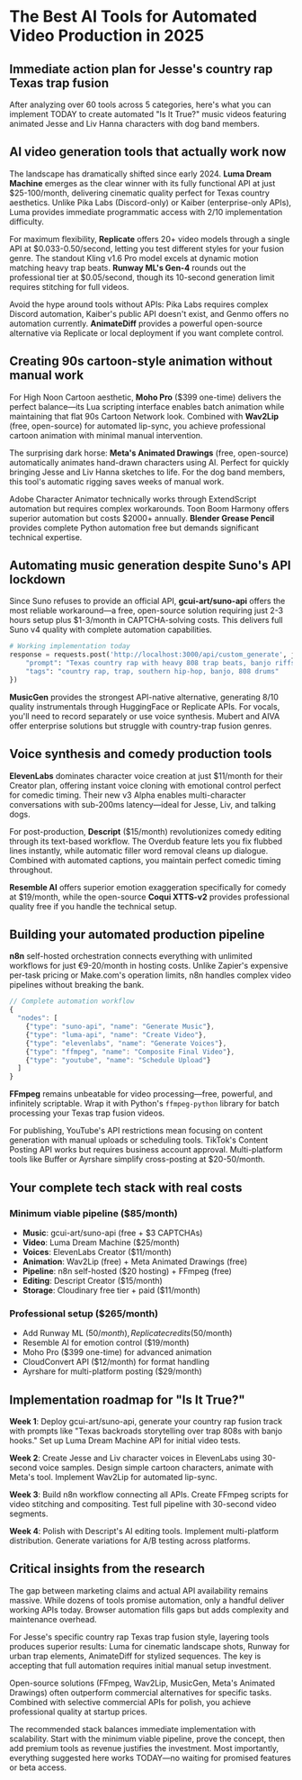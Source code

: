 # The Best AI Tools for Automated Video Production in 2025

## Immediate action plan for Jesse's country rap Texas trap fusion

After analyzing over 60 tools across 5 categories, here's what you can implement TODAY to create automated "Is It True?" music videos featuring animated Jesse and Liv Hanna characters with dog band members.

## AI video generation tools that actually work now

The landscape has dramatically shifted since early 2024. **Luma Dream Machine** emerges as the clear winner with its fully functional API at just $25-100/month, delivering cinematic quality perfect for Texas country aesthetics. Unlike Pika Labs (Discord-only) or Kaiber (enterprise-only APIs), Luma provides immediate programmatic access with 2/10 implementation difficulty.

For maximum flexibility, **Replicate** offers 20+ video models through a single API at $0.033-0.50/second, letting you test different styles for your fusion genre. The standout Kling v1.6 Pro model excels at dynamic motion matching heavy trap beats. **Runway ML's Gen-4** rounds out the professional tier at $0.05/second, though its 10-second generation limit requires stitching for full videos.

Avoid the hype around tools without APIs: Pika Labs requires complex Discord automation, Kaiber's public API doesn't exist, and Genmo offers no automation currently. **AnimateDiff** provides a powerful open-source alternative via Replicate or local deployment if you want complete control.

## Creating 90s cartoon-style animation without manual work

For High Noon Cartoon aesthetic, **Moho Pro** ($399 one-time) delivers the perfect balance—its Lua scripting interface enables batch animation while maintaining that flat 90s Cartoon Network look. Combined with **Wav2Lip** (free, open-source) for automated lip-sync, you achieve professional cartoon animation with minimal manual intervention.

The surprising dark horse: **Meta's Animated Drawings** (free, open-source) automatically animates hand-drawn characters using AI. Perfect for quickly bringing Jesse and Liv Hanna sketches to life. For the dog band members, this tool's automatic rigging saves weeks of manual work.

Adobe Character Animator technically works through ExtendScript automation but requires complex workarounds. Toon Boom Harmony offers superior automation but costs $2000+ annually. **Blender Grease Pencil** provides complete Python automation free but demands significant technical expertise.

## Automating music generation despite Suno's API lockdown

Since Suno refuses to provide an official API, **gcui-art/suno-api** offers the most reliable workaround—a free, open-source solution requiring just 2-3 hours setup plus $1-3/month in CAPTCHA-solving costs. This delivers full Suno v4 quality with complete automation capabilities.

```python
# Working implementation today
response = requests.post('http://localhost:3000/api/custom_generate', json={
    "prompt": "Texas country rap with heavy 808 trap beats, banjo riffs",
    "tags": "country rap, trap, southern hip-hop, banjo, 808 drums"
})
```

**MusicGen** provides the strongest API-native alternative, generating 8/10 quality instrumentals through HuggingFace or Replicate APIs. For vocals, you'll need to record separately or use voice synthesis. Mubert and AIVA offer enterprise solutions but struggle with country-trap fusion genres.

## Voice synthesis and comedy production tools

**ElevenLabs** dominates character voice creation at just $11/month for their Creator plan, offering instant voice cloning with emotional control perfect for comedic timing. Their new v3 Alpha enables multi-character conversations with sub-200ms latency—ideal for Jesse, Liv, and talking dogs.

For post-production, **Descript** ($15/month) revolutionizes comedy editing through its text-based workflow. The Overdub feature lets you fix flubbed lines instantly, while automatic filler word removal cleans up dialogue. Combined with automated captions, you maintain perfect comedic timing throughout.

**Resemble AI** offers superior emotion exaggeration specifically for comedy at $19/month, while the open-source **Coqui XTTS-v2** provides professional quality free if you handle the technical setup.

## Building your automated production pipeline

**n8n** self-hosted orchestration connects everything with unlimited workflows for just €9-20/month in hosting costs. Unlike Zapier's expensive per-task pricing or Make.com's operation limits, n8n handles complex video pipelines without breaking the bank.

```javascript
// Complete automation workflow
{
  "nodes": [
    {"type": "suno-api", "name": "Generate Music"},
    {"type": "luma-api", "name": "Create Video"},
    {"type": "elevenlabs", "name": "Generate Voices"},
    {"type": "ffmpeg", "name": "Composite Final Video"},
    {"type": "youtube", "name": "Schedule Upload"}
  ]
}
```

**FFmpeg** remains unbeatable for video processing—free, powerful, and infinitely scriptable. Wrap it with Python's `ffmpeg-python` library for batch processing your Texas trap fusion videos.

For publishing, YouTube's API restrictions mean focusing on content generation with manual uploads or scheduling tools. TikTok's Content Posting API works but requires business account approval. Multi-platform tools like Buffer or Ayrshare simplify cross-posting at $20-50/month.

## Your complete tech stack with real costs

### Minimum viable pipeline ($85/month)
- **Music**: gcui-art/suno-api (free + $3 CAPTCHAs)
- **Video**: Luma Dream Machine ($25/month)
- **Voices**: ElevenLabs Creator ($11/month)
- **Animation**: Wav2Lip (free) + Meta Animated Drawings (free)
- **Pipeline**: n8n self-hosted ($20 hosting) + FFmpeg (free)
- **Editing**: Descript Creator ($15/month)
- **Storage**: Cloudinary free tier + paid ($11/month)

### Professional setup ($265/month)
- Add Runway ML ($50/month), Replicate credits ($50/month)
- Resemble AI for emotion control ($19/month)
- Moho Pro ($399 one-time) for advanced animation
- CloudConvert API ($12/month) for format handling
- Ayrshare for multi-platform posting ($29/month)

## Implementation roadmap for "Is It True?"

**Week 1**: Deploy gcui-art/suno-api, generate your country rap fusion track with prompts like "Texas backroads storytelling over trap 808s with banjo hooks." Set up Luma Dream Machine API for initial video tests.

**Week 2**: Create Jesse and Liv character voices in ElevenLabs using 30-second voice samples. Design simple cartoon characters, animate with Meta's tool. Implement Wav2Lip for automated lip-sync.

**Week 3**: Build n8n workflow connecting all APIs. Create FFmpeg scripts for video stitching and compositing. Test full pipeline with 30-second video segments.

**Week 4**: Polish with Descript's AI editing tools. Implement multi-platform distribution. Generate variations for A/B testing across platforms.

## Critical insights from the research

The gap between marketing claims and actual API availability remains massive. While dozens of tools promise automation, only a handful deliver working APIs today. Browser automation fills gaps but adds complexity and maintenance overhead.

For Jesse's specific country rap Texas trap fusion style, layering tools produces superior results: Luma for cinematic landscape shots, Runway for urban trap elements, AnimateDiff for stylized sequences. The key is accepting that full automation requires initial manual setup investment.

Open-source solutions (FFmpeg, Wav2Lip, MusicGen, Meta's Animated Drawings) often outperform commercial alternatives for specific tasks. Combined with selective commercial APIs for polish, you achieve professional quality at startup prices.

The recommended stack balances immediate implementation with scalability. Start with the minimum viable pipeline, prove the concept, then add premium tools as revenue justifies the investment. Most importantly, everything suggested here works TODAY—no waiting for promised features or beta access.
<!-- Last verified: 2025-10-02 -->
